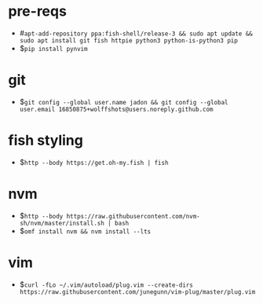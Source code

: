 # pre-reqs
- #`apt-add-repository ppa:fish-shell/release-3 && sudo apt update && sudo apt install git fish httpie python3 python-is-python3 pip`
- $`pip install pynvim`

# git
- $`git config --global user.name jadon && git config --global user.email 16850875+wolffshots@users.noreply.github.com`

# fish styling
- $`http --body https://get.oh-my.fish | fish`

# nvm
- $`http --body https://raw.githubusercontent.com/nvm-sh/nvm/master/install.sh | bash`
- $`omf install nvm && nvm install --lts`

# vim
- $`curl -fLo ~/.vim/autoload/plug.vim --create-dirs https://raw.githubusercontent.com/junegunn/vim-plug/master/plug.vim`

